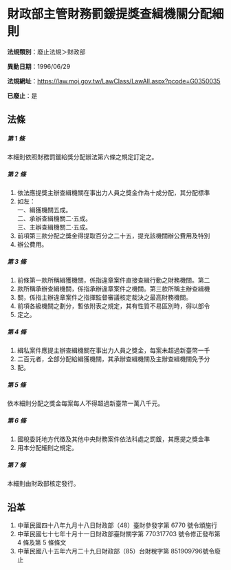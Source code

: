 # 財政部主管財務罰鍰提獎查緝機關分配細則

**法規類別**：廢止法規＞財政部

**異動日期**：1996/06/29  

**法規網址**：https://law.moj.gov.tw/LawClass/LawAll.aspx?pcode=G0350035

**已廢止**：是



## 法條
##### 第 1 條
本細則依照財務罰鍰給獎分配辦法第六條之規定訂定之。

##### 第 2 條
1. 依法應提獎主辦查緝機關在事出力人員之獎金作為十成分配，其分配標準
1. 如左：  
一、緝獲機關五成。  
二、承辦查緝機關二‧五成。  
三、主辦查緝機關二‧五成。
1. 前項第三款分配之獎金得提取百分之二十五，提充該機關辦公費用及特別
1. 辦公費用。

##### 第 3 條
1. 前條第一款所稱緝獲機關，係指違章案件直接查緝行動之財務機關。第二
1. 款所稱承辦查緝機關，係指承辦違章案件之機關。第三款所稱主辦查緝機
1. 關，係指主辦違章案件之指揮監督審議核定裁決之最高財務機關。
1. 前項各級機關之劃分，暫依附表之規定，其有性質不易區別時，得以部令
1. 定之。

##### 第 4 條
1. 緝私案件應提主辦查緝機關在事出力人員之獎金，每案未超過新臺幣一千
1. 二百元者，全部分配給緝獲機關，其承辦查緝機關及主辦查緝機關免予分
1. 配。

##### 第 5 條
依本細則分配之獎金每案每人不得超過新臺幣一萬八千元。

##### 第 6 條
1. 國稅委託地方代徵及其他中央財務案件依法科處之罰鍰，其應提之獎金準
1. 用本分配細則之規定。

##### 第 7 條
本細則由財政部核定發行。

## 沿革
1. 中華民國四十八年九月十八日財政部（48）臺財參發字第 6770 號令頒施行
1. 中華民國七十七年十月十一日財政部臺財關字第 770317703 號令修正發布第 4 條及第 5 條條文
1. 中華民國八十五年六月二十九日財政部（85）台財稅字第 851909796號令廢止
